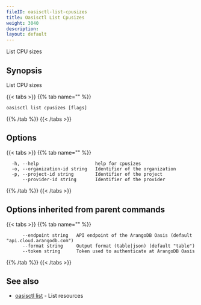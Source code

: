 ```yaml
---
fileID: oasisctl-list-cpusizes
title: Oasisctl List Cpusizes
weight: 3040
description: 
layout: default
---
```

List CPU sizes

## Synopsis

List CPU sizes

{{< tabs >}}
{{% tab name="" %}}
```
oasisctl list cpusizes [flags]
```
{{% /tab %}}
{{< /tabs >}}

## Options

{{< tabs >}}
{{% tab name="" %}}
```
  -h, --help                     help for cpusizes
  -o, --organization-id string   Identifier of the organization
  -p, --project-id string        Identifier of the project
      --provider-id string       Identifier of the provider
```
{{% /tab %}}
{{< /tabs >}}

## Options inherited from parent commands

{{< tabs >}}
{{% tab name="" %}}
```
      --endpoint string   API endpoint of the ArangoDB Oasis (default "api.cloud.arangodb.com")
      --format string     Output format (table|json) (default "table")
      --token string      Token used to authenticate at ArangoDB Oasis
```
{{% /tab %}}
{{< /tabs >}}

## See also

* [oasisctl list]()	 - List resources

